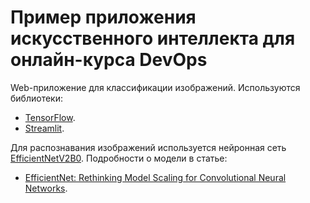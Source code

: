 # Пример приложения искусственного интеллекта для онлайн-курса DevOps

Web-приложение для классификации изображений. Используются библиотеки:

- [TensorFlow](https://www.tensorflow.org/).
- [Streamlit](https://streamlit.io/).

Для распознавания изображений используется нейронная сеть [EfficientNetV2B0](https://keras.io/api/applications/efficientnet_v2/#efficientnetv2b0-function). Подробности о модели в статье:

- [EfficientNet: Rethinking Model Scaling for Convolutional Neural Networks](https://arxiv.org/abs/1905.11946).

